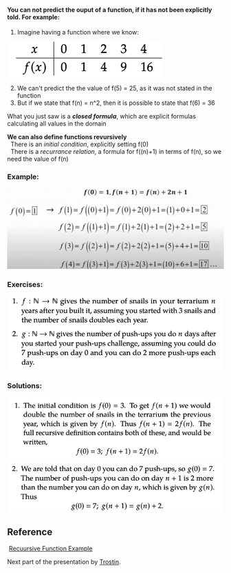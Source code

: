 #### You can not predict the ouput of a function, if it has not been explicitly told. For example:
1. Imagine having a function where we know: 

![Alt text](image.png)

2. We can't predict the the value of f(5) = 25, as it was not stated in the function
3. But if we state that f(n) = n^2, then it is possible to state that f(6) = 36

What you just saw is a ***closed formula***, which are explicit formulas calculating all values in the domain

**We can also define functions revursively**<br>
&nbsp; There is an *initial condition*, explicitly setting f(0)
<br>&nbsp; There is a *recurrance relation*, a formula for f((n)+1) in terms of f(n), so we need the value of f(n)

### Example: 

![Alt text](image-2.png)


### Exercises:

![](image-4.png)

### Solutions:

![Alt text](image-5.png)
![Alt text](image-6.png)


## Reference
&nbsp;[Recuursive Function Example](https://www.youtube.com/watch?v=BRJbMm4ZJDY)


Next part of the presentation by [Trostin](https://github.com/bananajoeo7/csc208/blob/main/presentations/Chapter_0.4/Chapter_0.4_Presentation_(45-48).md).